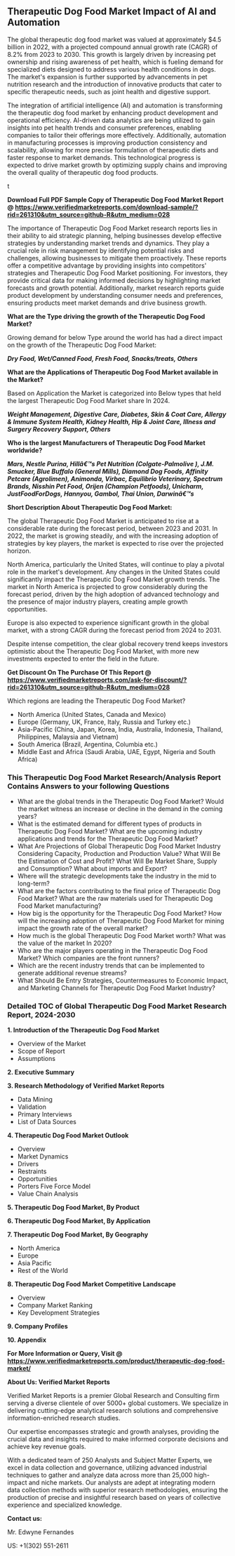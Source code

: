 <h2>Therapeutic Dog Food Market Impact of AI and Automation</h2><p>The global therapeutic dog food market was valued at approximately $4.5 billion in 2022, with a projected compound annual growth rate (CAGR) of 8.2% from 2023 to 2030. This growth is largely driven by increasing pet ownership and rising awareness of pet health, which is fueling demand for specialized diets designed to address various health conditions in dogs. The market's expansion is further supported by advancements in pet nutrition research and the introduction of innovative products that cater to specific therapeutic needs, such as joint health and digestive support.</p><p>The integration of artificial intelligence (AI) and automation is transforming the therapeutic dog food market by enhancing product development and operational efficiency. AI-driven data analytics are being utilized to gain insights into pet health trends and consumer preferences, enabling companies to tailor their offerings more effectively. Additionally, automation in manufacturing processes is improving production consistency and scalability, allowing for more precise formulation of therapeutic diets and faster response to market demands. This technological progress is expected to drive market growth by optimizing supply chains and improving the overall quality of therapeutic dog food products.</p>t</p><p id="" class=""><strong>Download Full PDF Sample Copy of Therapeutic Dog Food Market Report @ <a href="https://www.verifiedmarketreports.com/download-sample/?rid=261310&utm_source=github-R&utm_medium=028" target="_blank">https://www.verifiedmarketreports.com/download-sample/?rid=261310&utm_source=github-R&utm_medium=028</a></strong></p><p>The importance of&nbsp;Therapeutic Dog Food Market research reports lies in their ability to aid strategic planning, helping businesses develop effective strategies by understanding market trends and dynamics. They play a crucial role in risk management by identifying potential risks and challenges, allowing businesses to mitigate them proactively. These reports offer a competitive advantage by providing insights into competitors' strategies and Therapeutic Dog Food Market positioning. For investors, they provide critical data for making informed decisions by highlighting market forecasts and growth potential. Additionally, market research reports guide product development by understanding consumer needs and preferences, ensuring products meet market demands and drive business growth.</p><p><strong>What are the&nbsp;Type driving the growth of the Therapeutic Dog Food Market?</strong></p><p id="" class="">Growing demand for below Type around the world has had a direct impact on the growth of the Therapeutic Dog Food Market:</p><em><strong>Dry Food, Wet/Canned Food, Fresh Food, Snacks/treats, Others</strong></em></p><strong>What are the&nbsp;Applications&nbsp;of Therapeutic Dog Food Market available in the Market?</strong></p><p id="" class="">Based on Application the Market is categorized into Below types that held the largest Therapeutic Dog Food Market share In 2024.</p><em><strong>Weight Management, Digestive Care, Diabetes, Skin & Coat Care, Allergy & Immune System Health, Kidney Health, Hip & Joint Care, Illness and Surgery Recovery Support, Others</strong></em></p><strong>Who is the largest Manufacturers of Therapeutic Dog Food Market worldwide?</strong></p><p><em><strong>Mars, Nestle Purina, Hillâ€™s Pet Nutrition (Colgate-Palmolive ), J.M. Smucker, Blue Buffalo (General Mills), Diamond Dog Foods, Affinity Petcare (Agrolimen), Animonda, Virbac, Equilibrio Veterinary, Spectrum Brands, Nisshin Pet Food, Orijen (Champion Petfoods), Unicharm, JustFoodForDogs, Hannyou, Gambol, Thai Union, Darwinâ€™s</strong></em></p><p id="" class=""><strong>Short Description About Therapeutic Dog Food Market:</strong></p><p>The global Therapeutic Dog Food Market is anticipated to rise at a considerable rate during the forecast period, between 2023 and 2031. In 2022, the market is growing steadily, and with the increasing adoption of strategies by key players, the market is expected to rise over the projected horizon.</p><p>North America, particularly the United States, will continue to play a pivotal role in the market's development. Any changes in the United States could significantly impact the Therapeutic Dog Food Market growth trends. The market in North America is projected to grow considerably during the forecast period, driven by the high adoption of advanced technology and the presence of major industry players, creating ample growth opportunities.</p><p>Europe is also expected to experience significant growth in the global market, with a strong CAGR during the forecast period from 2024 to 2031.</p><p>Despite intense competition, the clear global recovery trend keeps investors optimistic about the Therapeutic Dog Food Market, with more new investments expected to enter the field in the future.</p><p id="" class=""><strong>Get Discount On The Purchase Of This Report @ <a href="https://www.verifiedmarketreports.com/ask-for-discount/?rid=261310&utm_source=github-R&utm_medium=028" target="_blank">https://www.verifiedmarketreports.com/ask-for-discount/?rid=261310&utm_source=github-R&utm_medium=028</a></strong></p>Which regions are leading the Therapeutic Dog Food Market?</p><ul><li>North America (United States, Canada and Mexico)</li><li>Europe (Germany, UK, France, Italy, Russia and Turkey etc.)</li><li>Asia-Pacific (China, Japan, Korea, India, Australia, Indonesia, Thailand, Philippines, Malaysia and Vietnam)</li><li>South America (Brazil, Argentina, Columbia etc.)</li><li>Middle East and Africa (Saudi Arabia, UAE, Egypt, Nigeria and South Africa)</li></ul><h3 id="" class="">This Therapeutic Dog Food Market Research/Analysis Report Contains Answers to your following Questions</h3><ul><li>What are the global trends in the Therapeutic Dog Food Market? Would the market witness an increase or decline in the demand in the coming years?</li><li>What is the estimated demand for different types of products in Therapeutic Dog Food Market? What are the upcoming industry applications and trends for the Therapeutic Dog Food Market?</li><li>What Are Projections of Global Therapeutic Dog Food Market Industry Considering Capacity, Production and Production Value? What Will Be the Estimation of Cost and Profit? What Will Be Market Share, Supply and Consumption? What about imports and Export?</li><li>Where will the strategic developments take the industry in the mid to long-term?</li><li>What are the factors contributing to the final price of Therapeutic Dog Food Market? What are the raw materials used for Therapeutic Dog Food Market manufacturing?</li><li>How big is the opportunity for the Therapeutic Dog Food Market? How will the increasing adoption of Therapeutic Dog Food Market for mining impact the growth rate of the overall market?</li><li>How much is the global Therapeutic Dog Food Market worth? What was the value of the market In 2020?</li><li>Who are the major players operating in the Therapeutic Dog Food Market? Which companies are the front runners?</li><li>Which are the recent industry trends that can be implemented to generate additional revenue streams?</li><li>What Should Be Entry Strategies, Countermeasures to Economic Impact, and Marketing Channels for Therapeutic Dog Food Market Industry?</li></ul><h3 id="" class="">Detailed TOC of Global Therapeutic Dog Food Market Research Report, 2024-2030</h3><p id="" class=""><strong>1. Introduction of the Therapeutic Dog Food Market</strong></p><ul><li>Overview of the Market</li><li>Scope of Report</li><li>Assumptions</li></ul><p id="" class=""><strong>2. Executive Summary</strong></p><p id="" class=""><strong>3. Research Methodology of Verified Market Reports</strong></p><ul><li>Data Mining</li><li>Validation</li><li>Primary Interviews</li><li>List of Data Sources</li></ul><p id="" class=""><strong>4. Therapeutic Dog Food Market Outlook</strong></p><ul><li>Overview</li><li>Market Dynamics</li><li>Drivers</li><li>Restraints</li><li>Opportunities</li><li>Porters Five Force Model</li><li>Value Chain Analysis</li></ul><p id="" class=""><strong>5. Therapeutic Dog Food Market, By Product</strong></p><p id="" class=""><strong>6. Therapeutic Dog Food Market, By Application</strong></p><p id="" class=""><strong>7. Therapeutic Dog Food Market, By Geography</strong></p><ul><li>North America</li><li>Europe</li><li>Asia Pacific</li><li>Rest of the World</li></ul><p id="" class=""><strong>8. Therapeutic Dog Food Market Competitive Landscape</strong></p><ul><li>Overview</li><li>Company Market Ranking</li><li>Key Development Strategies</li></ul><p id="" class=""><strong>9. Company Profiles</strong></p><p id="" class=""><strong>10. Appendix</strong></p><p id="" class=""><strong>For More Information or Query, Visit @ <a href="https://www.verifiedmarketreports.com/product/therapeutic-dog-food-market/" target="_blank">https://www.verifiedmarketreports.com/product/therapeutic-dog-food-market/</a></strong></p><p id="" class=""><strong>About Us: Verified Market Reports</strong></p><p id="" class="">Verified Market Reports is a premier Global Research and Consulting firm serving a diverse clientele of over 5000+ global customers. We specialize in delivering cutting-edge analytical research solutions and comprehensive information-enriched research studies.</p><p id="" class="">Our expertise encompasses strategic and growth analyses, providing the crucial data and insights required to make informed corporate decisions and achieve key revenue goals.</p><p id="" class="">With a dedicated team of 250 Analysts and Subject Matter Experts, we excel in data collection and governance, utilizing advanced industrial techniques to gather and analyze data across more than 25,000 high-impact and niche markets. Our analysts are adept at integrating modern data collection methods with superior research methodologies, ensuring the production of precise and insightful research based on years of collective experience and specialized knowledge.</p><p id="" class=""><strong>Contact us:</strong></p><p id="" class="">Mr. Edwyne Fernandes</p><p id="" class="">US: +1(302) 551-2611</p>